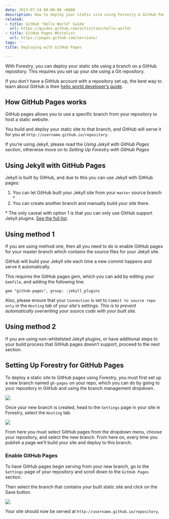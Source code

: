 ```yaml
---
date: 2013-07-24 00:00:00 +0000
description: How to deploy your static site using Forestry & GitHub Pages
related:
- title: GitHub "Hello World" Guide
  url: https://guides.github.com/activities/hello-world/
- title: GitHub Pages Whitelist
  url: https://pages.github.com/versions/
tags: ''
title: Deploying with GitHub Pages

---
```

With Forestry, you can deploy your static site using a branch on a GitHub repository. This requires you set up your site using a Git repository.

If you don’t have a GitHub account with a repository set up, the best way to learn about GitHub is their [hello world developer’s guide](https://guides.github.com/activities/hello-world/).

## How GitHub Pages works

GitHub pages allows you to use a specific branch from your repository to host a static website. 

You build and deploy your static site to that branch, and GitHub will serve it for you at `http://username.github.io/repository`.

If you’re using Jekyll, please read the _Using Jekyll with GitHub Pages section_, otherwise move on to _Setting Up Forestry with GitHub Pages_

## Using Jekyll with GitHub Pages

Jekyll is built by GitHub, and due to this you can use Jekyll with GitHub pages:

1. You can let GitHub built your Jekyll site from your `master` source branch \*
2. You can create another branch and manually build your site there.

\* The only caveat with option 1 is that you can only use GitHub support Jekyll plugins. [See the full list](https://pages.github.com/versions/).

## Using method 1

If you are using method one, then all you need to do is enable GitHub pages for your master branch which contains the source files for your Jekyll site.

GitHub will build your Jekyll site each time a new commit happens and serve it automatically.

This requires the GitHub pages gem, which you can add by editing your `Gemfile`, and adding the following line:

    gem "github-pages", group: :jekyll_plugins

Also, please ensure that your `Connection` is set to `Commit to source repo only` in the `Hosting` tab of your site's settings.
_This is to prevent automatically overwriting your source code with your built site._

## Using method 2

If you are using non-whitelisted Jekyll plugins, or have additional steps to your build process that GitHub pages doesn’t support, proceed to the next section.

## Setting Up Forestry for GitHub Pages

To deploy a static site to GitHub pages using Forestry, you must first set up a new branch named `gh-pages` on your repo, which you can do by going to your repository in GitHub and using the branch management dropdown.

![](/docs/assets/images/github-gh-pages-settings.png)

Once your new branch is created, head to the `Settings` page in your site in Forestry, select the `Hosting` tab.

![](/docs/assets/images/forestry-gh-pages-settings.png)

From here you must select GitHub pages from the dropdown menu, choose your repository, and select the new branch. From here on, every time you publish a page we’ll build your site and deploy to this branch.

### Enable GitHub Pages

To have GitHub pages begin serving from your new branch, go to the `Settings` page of your repository and scroll down to the `GitHub Pages` section.

Then select the branch that contains your built static site and click on the Save button.

![](/docs/assets/images/branch-management.png)

Your site should now be served at `http://username.github.io/repository`.